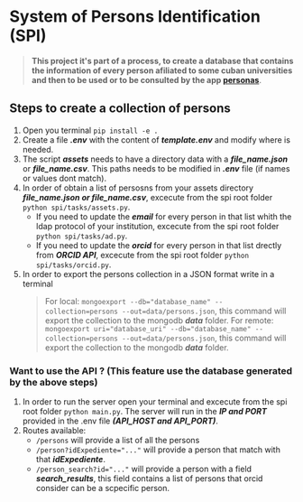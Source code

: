 # System of Persons Identification (SPI)

>**This project it's part of a process, to create a database that contains the information of every person afiliated to some cuban universities and then to be used or to be consulted by the app [personas](https://personas.sceiba.cu/)**.

## Steps to create a collection of persons

1. Open you terminal ``pip install -e .``
2. Create a file ***.env***  with the content of ***template.env*** and modify where is needed.
3. The script ***assets*** needs to have a directory data with a ***file_name.json*** or ***file_name.csv***. This paths needs to be modified in ***.env*** file (if names or values dont match).
4. In order of obtain a list of persosns from your assets directory ***file_name.json or file_name.csv***, excecute from the spi root folder ``python spi/tasks/assets.py``.
   * If you need to update the ***email*** for every person in that list whith the ldap protocol of your institution, excecute from the spi root folder ``python spi/tasks/ad.py``.
   * If you need to update the ***orcid*** for every person in that list drectly from ***ORCID API***, excecute from the spi root folder ``python spi/tasks/orcid.py``.
5. In order to export the persons collection in a JSON format write in a terminal 
   > For local: ``mongoexport --db="database_name" --collection=persons --out=data/persons.json``, this command will export the collection to the mongodb ***data*** folder.
   > For remote: ``mongoexport uri="database_uri" --db="database_name" --collection=persons --out=data/persons.json``, this command will export the collection to the mongodb ***data*** folder.

### Want to use the API ? (This feature use the database generated by the above steps)

1. In order to run the server open your terminal and excecute from the spi root folder ``python main.py``. The server will run in the ***IP and PORT*** provided in the .env file ***(API_HOST and API_PORT)***.
2. Routes available:
   * ``/persons`` will provide a list of all the persons
   * ``/person?idExpediente="..."`` will provide a person that match with that ***idExpediente***.
   * ``/person_search?id="..."`` will provide a person with a field ***search_results***, this field contains a list of persons that orcid consider can be a scpecific person.
